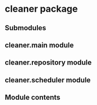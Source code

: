 # cleaner package

## Submodules

## cleaner.main module

## cleaner.repository module

## cleaner.scheduler module

## Module contents
